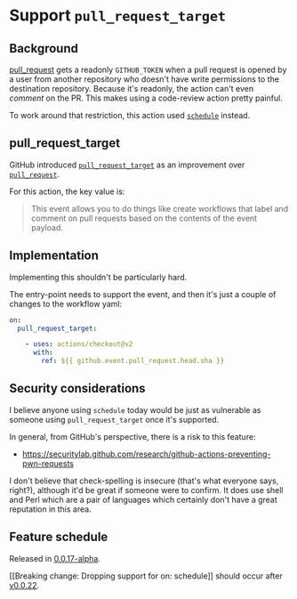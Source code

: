 # Support `pull_request_target`

## Background

[pull_request](https://docs.github.com/en/free-pro-team@latest/actions/reference/events-that-trigger-workflows#pull_request) gets a readonly `GITHUB_TOKEN` when a pull request is opened by a user from another repository who doesn't have write permissions to the destination repository. Because it's readonly, the action can't even _comment_ on the PR. This makes using a code-review action pretty painful.

To work around that restriction, this action used [`schedule`](https://docs.github.com/en/free-pro-team@latest/actions/reference/events-that-trigger-workflows#schedule) instead.

## pull_request_target

GitHub introduced [`pull_request_target`](https://docs.github.com/en/free-pro-team@latest/actions/reference/events-that-trigger-workflows#pull_request_target) as an improvement over [`pull_request`](https://docs.github.com/en/free-pro-team@latest/actions/reference/events-that-trigger-workflows#pull_request).

For this action, the key value is:

> This event allows you to do things like create workflows that label and comment on pull requests based on the contents of the event payload.

## Implementation

Implementing this shouldn't be particularly hard.

The entry-point needs to support the event, and then it's just a couple of changes to the workflow yaml:

```yaml
on:
  pull_request_target:
```

```yaml
    - uses: actions/checkout@v2
      with:
        ref: ${{ github.event.pull_request.head.sha }}
```

## Security considerations

I believe anyone using `schedule` today would be just as vulnerable as someone using `pull_request_target` once it's supported.

In general, from GitHub's perspective, there is a risk to this feature:

- https://securitylab.github.com/research/github-actions-preventing-pwn-requests

I don't believe that check-spelling is insecure (that's what everyone says, right?), although it'd be great if someone were to confirm. It does use shell and Perl which are a pair of languages which certainly don't have a great reputation in this area.

## Feature schedule

Released in [0.0.17-alpha](https://github.com/check-spelling/check-spelling/releases/tag/0.0.17-alpha).

[[Breaking change: Dropping support for on: schedule]] should occur after
[v0.0.22](https://github.com/check-spelling/check-spelling/releases/tag/v0.0.22).

